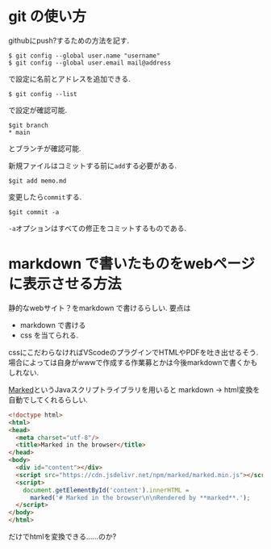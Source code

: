 # git の使い方

githubにpush?するための方法を記す.


    $ git config --global user.name "username"
    $ git config --global user.email mail@address

で設定に名前とアドレスを追加できる.

    $ git config --list
で設定が確認可能.

    $git branch
    * main
とブランチが確認可能.

新規ファイルはコミットする前に`add`する必要がある.

    $git add memo.md

変更したら`commit`する.  

    $git commit -a

`-a`オプションはすべての修正をコミットするものである.

# markdown で書いたものをwebページに表示させる方法

静的なwebサイト？をmarkdown で書けるらしい.
要点は

* markdown で書ける
* css を当てられる.

cssにこだわらなければVScodeのプラグインでHTMLやPDFを吐き出せるそう.
場合によっては自身がwwwで作成する作業募とかは今後markdownで書くかもしれない.

[Marked](https://github.com/markedjs/marked)というJavaスクリプトライブラリを用いると markdown -> html変換を自動でしてくれるらしい.

~~~html
<!doctype html>
<html>
<head>
  <meta charset="utf-8"/>
  <title>Marked in the browser</title>
</head>
<body>
  <div id="content"></div>
  <script src="https://cdn.jsdelivr.net/npm/marked/marked.min.js"></script>
  <script>
    document.getElementById('content').innerHTML =
      marked('# Marked in the browser\n\nRendered by **marked**.');
  </script>
</body>
</html>
~~~
だけでhtmlを変換できる……のか?